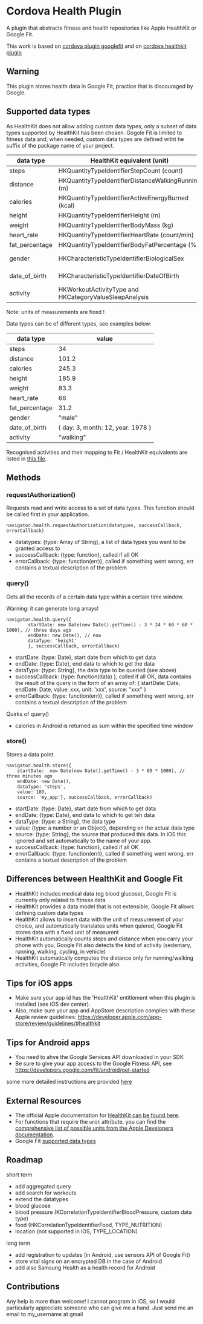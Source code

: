 # Cordova Health Plugin

A plugin that abstracts fitness and health repositories like Apple HealthKit or Google Fit.

This work is based on [cordova plugin googlefit](https://github.com/2dvisio/cordova-plugin-googlefit) and on [cordova healthkit plugin](https://github.com/Telerik-Verified-Plugins/HealthKit)

## Warning

This plugin stores health data in Google Fit, practice that is discouraged by Google.


## Supported data types

As HealthKit does not allow adding custom data types, only a subset of data types supported by HealthKit has been chosen.
Gogole Fit is limited to fitness data and, when needed, custom data types are defined witht he suffix of the package name of your project.

| data type      |      HealthKit equivalent (unit)                        |  Google Fit equivalent                   |
|----------------|---------------------------------------------------------|------------------------------------------|
| steps          | HKQuantityTypeIdentifierStepCount (count)               | TYPE_STEP_COUNT_DELTA                    |
| distance       | HKQuantityTypeIdentifierDistanceWalkingRunning (m)      | TYPE_DISTANCE_DELTA                      |
| calories       | HKQuantityTypeIdentifierActiveEnergyBurned (kcal)       | TYPE_CALORIES_EXPENDED                   |
| height         | HKQuantityTypeIdentifierHeight (m)                      | TYPE_HEIGHT                              |
| weight         | HKQuantityTypeIdentifierBodyMass (kg)                   | TYPE_WEIGHT                              |
| heart_rate     | HKQuantityTypeIdentifierHeartRate (count/min)           | TYPE_HEART_RATE_BPM                      |
| fat_percentage | HKQuantityTypeIdentifierBodyFatPercentage (%)           | TYPE_BODY_FAT_PERCENTAGE                 |
| gender         | HKCharacteristicTypeIdentifierBiologicalSex             | custom (YOUR_PACKAGE_NAME.gender)        |
| date_of_birth  | HKCharacteristicTypeIdentifierDateOfBirth               | custom (YOUR_PACKAGE_NAME.date_of_birth) |
| activity       | HKWorkoutActivityType and HKCategoryValueSleepAnalysis  | TYPE_ACTIVITY_SEGMENT                    |


Note: units of measurements are fixed !

Data types can be of different types, see examples below:

| data type      | value                             |
|----------------|-----------------------------------|
| steps          | 34                                |
| distance       | 101.2                             |
| calories       | 245.3                             |
| height         | 185.9                             |
| weight         | 83.3                              |
| heart_rate     | 66                                |
| fat_percentage | 31.2                              |
| gender         | "male"                            |
| date_of_birth  | { day: 3, month: 12, year: 1978 } |
| activity       | "walking"                         |

Recognised activities and their mapping to Fit / HealthKit equivalents are listed in [this file](activities_map.md).

## Methods

### requestAuthorization()

Requests read and write access to a set of data types.
This function should be called first in your application.

```
navigator.health.requestAuthorization(datatypes, successCallback, errorCallback)
```

- datatypes: {type: Array of String}, a list of data types you want to be granted access to
- successCallback: {type: function}, called if all OK
- errorCallback: {type: function(err)}, called if something went wrong, err contains a textual description of the problem

### query()

Gets all the records of a certain data type within a certain time window.

Warning: it can generate long arrays!

```
navigator.health.query({
        startDate: new Date(new Date().getTime() - 3 * 24 * 60 * 60 * 1000), // three days ago
        endDate: new Date(), // now
        dataType: 'height'
        }, successCallback, errorCallback)
```

- startDate: {type: Date}, start date from which to get data
- endDate: {type: Date}, end data to which to get the data
- dataType: {type: String}, the data type to be queried (see above)
- successCallback: {type: function(data) }, called if all OK, data contains the result of the query in the form of an array of: { startDate: Date, endDate: Date, value: xxx, unit: 'xxx', source: "xxx" }   
- errorCallback: {type: function(err)}, called if something went wrong, err contains a textual description of the problem


Quirks of query()

- calories in Android is returned as sum within the specified time window


### store()

Stores a data point.

```
navigator.health.store({
	startDate:  new Date(new Date().getTime() - 3 * 60 * 1000), // three minutes ago
	endDate: new Date(),
	dataType: 'steps',
	value: 180,
	source: 'my_app'}, successCallback, errorCallback)
```

- startDate: {type: Date}, start date from which to get data
- endDate: {type: Date}, end data to which to get teh data
- dataType: {type: a String}, the data type
- value: {type: a number or an Object}, depending on the actual data type
- source: {type: String}, the source that produced this data. In iOS this ignored and set automatically to the name of your app.
- successCallback: {type: function}, called if all OK
- errorCallback: {type: function(err)}, called if something went wrong, err contains a textual description of the problem


## Differences between HealthKit and Google Fit

* HealthKit includes medical data (eg blood glucose), Google Fit is currently only related to fitness data
* HealthKit provides a data model that is not extensible, Google Fit allows defining custom data types
* HealthKit allows to insert data with the unit of measurement of your choice, and automatically translates units when quiered, Google Fit stores data with a fixed unit of measurent
* HealthKit automatically counts steps and distance when you carry your phone with you, Google Fit also detects the kind of activity (sedentary, running, walking, cycling, in vehicle)
* HealthKit automatically computes the distance only for running/walking activities, Google Fit includes bicycle also


## Tips for iOS apps

* Make sure your app id has the 'HealthKit' entitlement when this plugin is installed (see iOS dev center).
* Also, make sure your app and AppStore description complies with these Apple review guidelines: https://developer.apple.com/app-store/review/guidelines/#healthkit

## Tips for Android apps

* You need to ahve the Google Services API downloaded in your SDK
* Be sure to give your app access to the Google Fitness API, see https://developers.google.com/fit/android/get-started

some more detailed instructions are provided [here](https://github.com/2dvisio/cordova-plugin-googlefit)

## External Resources

* The official Apple documentation for [HealthKit can be found here](https://developer.apple.com/library/ios/documentation/HealthKit/Reference/HealthKit_Framework/index.html#//apple_ref/doc/uid/TP40014707).
* For functions that require the `unit` attribute, you can find the [comprehensive list of possible units from the Apple Developers documentation](https://developer.apple.com/library/ios/documentation/HealthKit/Reference/HKUnit_Class/index.html#//apple_ref/doc/uid/TP40014727-CH1-SW2).
* Google Fit [supported data types](https://developers.google.com/fit/android/data-types)

## Roadmap

short term

- add aggregated query
- add search for workouts
- extend the datatypes
 - blood glucose
 - blood pressure  (KCorrelationTypeIdentifierBloodPressure, custom data type)
 - food (HKCorrelationTypeIdentifierFood, TYPE_NUTRITION)
 - location (not supported in iOS, TYPE_LOCATION)


long term

- add registration to updates (in Android, use sensors API of Google Fit)
- store vital signs on an encrypted DB in the case of Android
- add also Samsung Health as a health record for Android

## Contributions

Any help is more than welcome!
I cannot program in iOS, so I would particularly appreciate someone who can give me a hand.
Just send me an email to my_username at gmail
